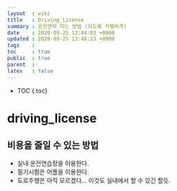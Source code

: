 ```yaml
---
layout  : wiki
title   : Driving_License
summary : 운전면허 따는 방법 (되도록 저렴하게)
date    : 2020-09-25 13:44:03 +0900
updated : 2020-09-25 13:46:23 +0900
tags    : 
toc     : true
public  : true
parent  : 
latex   : false
---
```

* TOC
{:toc}

# driving_license  

## 비용을 줄일 수 있는 방법
* 실내 운전연습장을 이용한다.
* 필기시험은 어플을 이용한다.
* 도로주행은 아직 모르겠다... 이것도 실내에서 할 수 있긴 할듯.

